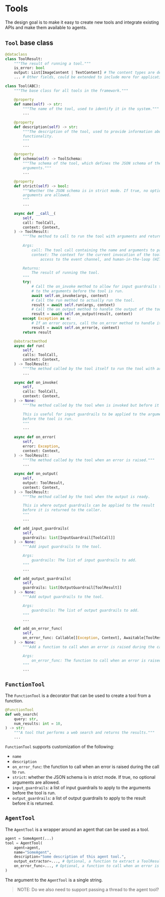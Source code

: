 # Tools

The design goal is to make it easy to create new tools and integrate existing
APIs and make them available to agents.

## `Tool` base class

```python
@dataclass
class ToolResult:
    """The result of running a tool."""
    is_error: bool
    output: List[ImageContent | TextContent] # The content types are defined as part of the core data types.
    ... # Other fields, could be extended to include more for application-specific needs.

class Tool(ABC):
    """The base class for all tools in the framework."""

    @property
    def name(self) -> str:
        """The name of the tool, used to identify it in the system."""
        ...
    
    @property
    def description(self) -> str:
        """The description of the tool, used to provide information about its
        functionality.
        """
        ...

    @property
    def schema(self) -> ToolSchema:
        """The schema of the tool, which defines the JSON schema of the input
        arguments."""
        ...

    @property
    def strict(self) -> bool:
        """Whether the JSON schema is in strict mode. If true, no optional
        arguments are allowed.
        """
        ...
    
    async def __call__(
        self,
        call: ToolCall,
        context: Context,
    ) -> ToolResult:
        """The method to call to run the tool with arguments and return the result.
        
        Args:
            call: The tool call containing the name and arguments to pass to the tool.
            context: The context for the current invocation of the tool, providing
                access to the event channel, and human-in-the-loop (HITL) features.

        Returns:
            The result of running the tool.
        """
        try:
            # Call the on_invoke method to allow for input guardrails to be applied
            # to the arguments before the tool is run.
            await self.on_invoke(args, context)
            # Call the run method to actually run the tool.
            result = await self.run(args, context)
            # Call the on_output method to handle the output of the tool.
            result = await self.on_output(result, context)
        except Exception as e:
            # If an error occurs, call the on_error method to handle it.
            result = await self.on_error(e, context)
        return result

    @abstractmethod
    async def run(
        self,
        calls: ToolCall,
        context: Context,
    ) -> ToolResult:
        """The method called by the tool itself to run the tool with arguments and return the result."""
        ...
    
    async def on_invoke(
        self,
        calls: ToolCall,
        context: Context,
    ) -> None:
        """The method called by the tool when is invoked but before it is run.

        This is useful for input guardrails to be applied to the arguments
        before the tool is run.
        """ 
        ...
    
    async def on_error(
        self,
        error: Exception,
        context: Context,
    ) -> ToolResult:
        """The method called by the tool when an error is raised."""
        ...
    
    async def on_output(
        self,
        output: ToolResult,
        context: Context,
    ) -> ToolResult:
        """The method called by the tool when the output is ready.

        This is where output guardrails can be applied to the result
        before it is returned to the caller.
        """
        ...
    
    def add_input_guardrails(
        self, 
        guardrails: list[InputGuardrail[ToolCall]]
    ) -> None:
        """Add input guardrails to the tool.

        Args:
            guardrails: The list of input guardrails to add.
        """
        ...
    
    def add_output_guardrails(
        self, 
        guardrails: list[OutputGuardrail[ToolResult]]
    ) -> None:
        """Add output guardrails to the tool.

        Args:
            guardrails: The list of output guardrails to add.
        """
        ...
    
    def add_on_error_func(
        self, 
        on_error_func: Callable[[Exception, Context], Awaitable[ToolResult]]
    ) -> None:
        """Add a function to call when an error is raised during the call to `run`.

        Args:
            on_error_func: The function to call when an error is raised.
        """
        ...
```

## `FunctionTool`

The `FunctionTool` is a decorator that can be used to create a tool from a function.

```python
@FunctionTool
def web_search(
    query: str,
    num_results: int = 10,
) -> str:
    """A tool that performs a web search and returns the results."""
    ...
```

`FunctionTool` supports customization of the following:
- `name`
- `description`
- `on_error_func`: the function to call when an error is raised during the call to `run`.
- `strict`: whether the JSON schema is in strict mode. If true, no optional
  arguments are allowed.
- `input_guardrails`: a list of input guardrails to apply to the arguments
  before the tool is run.
- `output_guardrails`: a list of output guardrails to apply to the result
  before it is returned.

## `AgentTool`

The `AgentTool` is a wrapper around an agent that can be used as a tool.

```python
agent = SomeAgent(...)
tool = AgentTool(
    agent=agent,
    name="SomeAgent",
    description="Some description of this agent tool.",
    output_extractor=..., # Optional, a function to extract a ToolResult from the agent's run Result.
    on_error_func=..., # Optional, a function to call when an error is raised during the call to `run`.
)
```

The argument to the `AgentTool` is a single string.

> NOTE: Do we also need to support passing a thread to the agent tool?